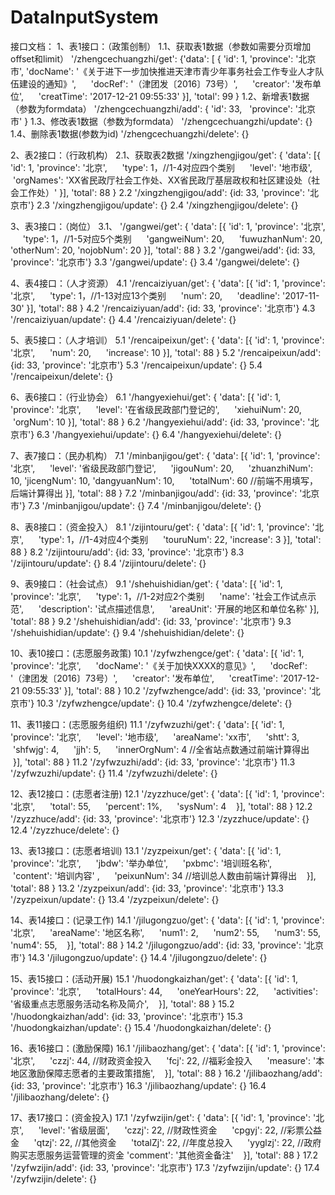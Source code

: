 # DataInputSystem
接口文档：
1、表1接口：（政策创制）
1.1、获取表1数据（参数如需要分页增加offset和limit）
'/zhengcechuangzhi/get': 
{'data': [
    {
      'id': 1,
  		'province': '北京市',
      'docName': '《关于进下一步加快推进天津市青少年事务社会工作专业人才队伍建设的通知》',
      'docRef': '（津团发〔2016〕73号）',
      'creator': '发布单位',
      'creatTime': '2017-12-21 09:55:33'
  	}],
    'total': 99
 }
1.2、新增表1数据（参数为formdata）
'/zhengcechuangzhi/add': {
    'id': 33,
    'province': '北京市'
  }
1.3、修改表1数据（参数为formdata）
  '/zhengcechuangzhi/update': {}
1.4、删除表1数据(参数为id)
  '/zhengcechuangzhi/delete': {}
  
2、表2接口：（行政机构）
2.1、获取表2数据
  '/xingzhengjigou/get': {
    'data': [{
      'id': 1,
      'province': '北京',
      'type': 1，//1-4对应四个类别
      'level': '地市级',
      'orgNames': 'XX省民政厅社会工作处、XX省民政厅基层政权和社区建设处（社会工作处）'
    }],
    'total': 88
}
2.2 '/xingzhengjigou/add': {id: 33, 'province': '北京市'}
2.3 '/xingzhengjigou/update': {}
2.4 '/xingzhengjigou/delete': {}

3、表3接口：（岗位）
3.1、 '/gangwei/get': {
    'data': [{
      'id': 1,
      'province': '北京',
      'type': 1，//1-5对应5个类别
      'gangweiNum': 20,
      'fuwuzhanNum': 20,
      'otherNum': 20,
      'nojobNum': 20
    }],
    'total': 88
}
3.2 '/gangwei/add': {id: 33, 'province': '北京市'}
3.3 '/gangwei/update': {}
3.4 '/gangwei/delete': {}

4、表4接口：（人才资源）
4.1 '/rencaiziyuan/get': {
    'data': [{
      'id': 1,
      'province': '北京',
      'type': 1，//1-13对应13个类别
      'num': 20,
      'deadline': '2017-11-30'
    }],
    'total': 88
}
4.2 '/rencaiziyuan/add': {id: 33, 'province': '北京市'}
4.3 '/rencaiziyuan/update': {}
4.4 '/rencaiziyuan/delete': {}

5、表5接口：（人才培训）
5.1 '/rencaipeixun/get': {
    'data': [{
      'id': 1,
      'province': '北京',
      'num': 20,
      'increase': 10
    }],
    'total': 88
}
5.2 '/rencaipeixun/add': {id: 33, 'province': '北京市'}
5.3 '/rencaipeixun/update': {}
5.4 '/rencaipeixun/delete': {}

6、表6接口：（行业协会）
6.1 '/hangyexiehui/get': {
    'data': [{
      'id': 1,
      'province': '北京',
      'level': '在省级民政部门登记的',
      'xiehuiNum': 20,
      'orgNum': 10
    }],
    'total': 88
}
6.2 '/hangyexiehui/add': {id: 33, 'province': '北京市'}
6.3 '/hangyexiehui/update': {}
6.4 '/hangyexiehui/delete': {}

7、表7接口：（民办机构）
7.1 '/minbanjigou/get': {
    'data': [{
      'id': 1,
      'province': '北京',
      'level': '省级民政部门登记',
      'jigouNum': 20,
      'zhuanzhiNum': 10,
      'jicengNum': 10,
      'dangyuanNum': 10,
      'totalNum': 60 //前端不用填写，后端计算得出
    }],
    'total': 88
}
7.2 '/minbanjigou/add': {id: 33, 'province': '北京市'}
7.3 '/minbanjigou/update': {}
7.4 '/minbanjigou/delete': {}

8、表8接口：（资金投入）
8.1 '/zijintouru/get': {
    'data': [{
      'id': 1,
      'province': '北京',
      'type': 1，//1-4对应4个类别
      'touruNum': 22,
      'increase': 3
    }],
    'total': 88
}
8.2 '/zijintouru/add': {id: 33, 'province': '北京市'}
8.3 '/zijintouru/update': {}
8.4 '/zijintouru/delete': {}

9、表9接口：（社会试点）
9.1 '/shehuishidian/get': {
    'data': [{
      'id': 1,
      'province': '北京',
      'type': 1，//1-2对应2个类别
      'name': '社会工作试点示范',
      'description': '试点描述信息',
      'areaUnit': '开展的地区和单位名称'
    }],
    'total': 88
}
9.2 '/shehuishidian/add': {id: 33, 'province': '北京市'}
9.3 '/shehuishidian/update': {}
9.4 '/shehuishidian/delete': {}

10、表10接口：(志愿服务政策)
10.1 '/zyfwzhengce/get': {
    'data': [{
      'id': 1,
      'province': '北京',
      'docName': '《关于加快XXXX的意见》',
      'docRef': '（津团发〔2016〕73号）',
      'creator': '发布单位',
      'creatTime': '2017-12-21 09:55:33'
    }],
    'total': 88
}
10.2 '/zyfwzhengce/add': {id: 33, 'province': '北京市'}
10.3 '/zyfwzhengce/update': {}
10.4 '/zyfwzhengce/delete': {}

11、表11接口：(志愿服务组织)
11.1 '/zyfwzuzhi/get': {
    'data': [{
      'id': 1,
      'province': '北京',
      'level': '地市级',
      'areaName': 'xx市',
      'shtt': 3,
      'shfwjg': 4,
      'jjh': 5,
      'innerOrgNum': 4 //全省站点数通过前端计算得出
    }],
    'total': 88
}
11.2 '/zyfwzuzhi/add': {id: 33, 'province': '北京市'}
11.3 '/zyfwzuzhi/update': {}
11.4 '/zyfwzuzhi/delete': {}

12、表12接口：(志愿者注册)
12.1 '/zyzzhuce/get': {
    'data': [{
      'id': 1,
      'province': '北京',
      'total': 55,
      'percent': 1%,
      'sysNum': 4
    }],
    'total': 88
}
12.2 '/zyzzhuce/add': {id: 33, 'province': '北京市'}
12.3 '/zyzzhuce/update': {}
12.4 '/zyzzhuce/delete': {}

13、表13接口：(志愿者培训)
13.1 '/zyzpeixun/get': {
    'data': [{
      'id': 1,
      'province': '北京',
      'jbdw': '举办单位',
      'pxbmc': '培训班名称',
      'content': '培训内容' ,
      'peixunNum': 34 //培训总人数由前端计算得出
    }],
    'total': 88
}
13.2 '/zyzpeixun/add': {id: 33, 'province': '北京市'}
13.3 '/zyzpeixun/update': {}
13.4 '/zyzpeixun/delete': {}

14、表14接口：(记录工作)
14.1 '/jilugongzuo/get': {
    'data': [{
      'id': 1,
      'province': '北京',
      'areaName': '地区名称',
      'num1': 2,
      'num2': 55,
      'num3': 55,
      'num4': 55,
    }],
    'total': 88
}
14.2 '/jilugongzuo/add': {id: 33, 'province': '北京市'}
14.3 '/jilugongzuo/update': {}
14.4 '/jilugongzuo/delete': {}

15、表15接口：(活动开展)
15.1 '/huodongkaizhan/get': {
    'data': [{
      'id': 1,
      'province': '北京',
      'totalHours': 44,
      'oneYearHours': 22,
      'activities': '省级重点志愿服务活动名称及简介',
    }],
    'total': 88
}
15.2 '/huodongkaizhan/add': {id: 33, 'province': '北京市'}
15.3 '/huodongkaizhan/update': {}
15.4 '/huodongkaizhan/delete': {}

16、表16接口：(激励保障)
16.1 '/jilibaozhang/get': {
    'data': [{
      'id': 1,
      'province': '北京',
      'czzj': 44, //财政资金投入
      'fcj': 22, //福彩金投入
      'measure': '本地区激励保障志愿者的主要政策措施',
    }],
    'total': 88
}
16.2 '/jilibaozhang/add': {id: 33, 'province': '北京市'}
16.3 '/jilibaozhang/update': {}
16.4 '/jilibaozhang/delete': {}

17、表17接口：(资金投入)
17.1 '/zyfwzijin/get': {
    'data': [{
      'id': 1,
      'province': '北京',
      'level': '省级层面',
      'czzj': 22, //财政性资金
      'cpgyj': 22, //彩票公益金
      'qtzj': 22, //其他资金
      'totalZj': 22, //年度总投入
      'yyglzj': 22, //政府购买志愿服务运营管理的资金
      'comment': '其他资金备注'
    }],
    'total': 88
}
17.2 '/zyfwzijin/add': {id: 33, 'province': '北京市'}
17.3 '/zyfwzijin/update': {}
17.4 '/zyfwzijin/delete': {}




